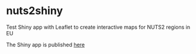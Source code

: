 # nuts2shiny
Test Shiny app with Leaflet to create interactive maps for NUTS2 regions in EU 


The Shiny app is published [here](https://sushil-mathew.shinyapps.io/nuts2test/) 
